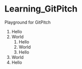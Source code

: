# Learning_GitPitch
Playground for GitPitch

1. Hello
1. World
    1. Hello
    1. World
    1. Hello
1. World
1. Hello
  
